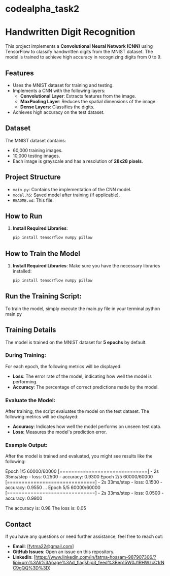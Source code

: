 # codealpha_task2
# Handwritten Digit Recognition

This project implements a **Convolutional Neural Network (CNN)** using TensorFlow to classify handwritten digits from the MNIST dataset. The model is trained to achieve high accuracy in recognizing digits from 0 to 9.

## Features
- Uses the MNIST dataset for training and testing.
- Implements a CNN with the following layers:
  - **Convolutional Layer**: Extracts features from the image.
  - **MaxPooling Layer**: Reduces the spatial dimensions of the image.
  - **Dense Layers**: Classifies the digits.
- Achieves high accuracy on the test dataset.

## Dataset
The MNIST dataset contains:
- 60,000 training images.
- 10,000 testing images.
- Each image is grayscale and has a resolution of **28x28 pixels**.

## Project Structure
- `main.py`: Contains the implementation of the CNN model.
- `model.h5`: Saved model after training (if applicable).
- `README.md`: This file.

## How to Run
1. **Install Required Libraries**:
   ```bash
   pip install tensorflow numpy pillow
   
## How to Train the Model
1. **Install Required Libraries**:
   Make sure you have the necessary libraries installed:
   ```bash
   pip install tensorflow numpy pillow

## Run the Training Script:
To train the model, simply execute the main.py file in your terminal
python main.py

## Training Details
The model is trained on the MNIST dataset for **5 epochs** by default.

### During Training:
For each epoch, the following metrics will be displayed:
- **Loss**: The error rate of the model, indicating how well the model is performing.
- **Accuracy**: The percentage of correct predictions made by the model.

### Evaluate the Model:
After training, the script evaluates the model on the test dataset. The following metrics will be displayed:
- **Accuracy**: Indicates how well the model performs on unseen test data.
- **Loss**: Measures the model's prediction error.

### Example Output:
After the model is trained and evaluated, you might see results like the following:

Epoch 1/5
60000/60000 [==============================] - 2s 35ms/step - loss: 0.2500 - accuracy: 0.9300
Epoch 2/5
60000/60000 [==============================] - 2s 33ms/step - loss: 0.1500 - accuracy: 0.9550
...
Epoch 5/5
60000/60000 [==============================] - 2s 33ms/step - loss: 0.0500 - accuracy: 0.9800

The accuracy is: 0.98
The loss is: 0.05

## Contact
If you have any questions or need further assistance, feel free to reach out:

- **Email**: [fvtma22@gmail.com] 
- **GitHub Issues**: Open an issue on this repository.  
- **LinkedIn**: [https://www.linkedin.com/in/fatma-hossam-987907306/?lipi=urn%3Ali%3Apage%3Ad_flagship3_feed%3Bep15W0J1RHWzcC1rNC9gQQ%3D%3D)






